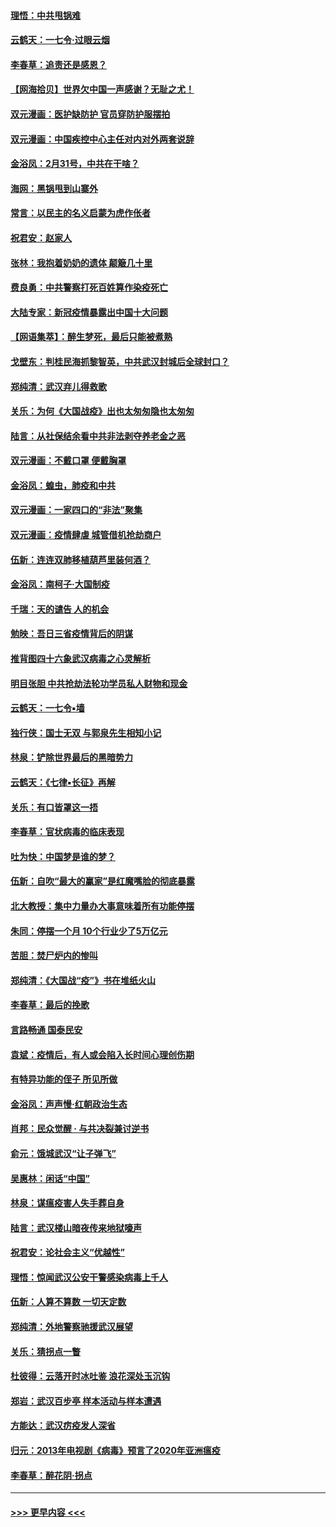 #### [理悟：中共甩锅难](../pages/nsc993/n11925355.md?t=03090631) 
#### [云鹤天：一七令·过眼云烟](../pages/nsc993/n11925284.md?t=03090631) 
#### [李春草：追责还是感恩？](../pages/nsc993/n11925274.md?t=03090631) 
#### [【网海拾贝】世界欠中国一声感谢？无耻之尤！](../pages/nsc993/n11925239.md?t=03090631) 
#### [双元漫画：医护缺防护 官员穿防护服摆拍](../pages/nsc993/n11923899.md?t=03090631) 
#### [双元漫画：中国疾控中心主任对内对外两套说辞](../pages/nsc993/n11921994.md?t=03090631) 
#### [金浴凤：2月31号，中共在干啥？](../pages/nsc993/n11922706.md?t=03090631) 
#### [海网：黑锅甩到山寨外](../pages/nsc993/n11922688.md?t=03090631) 
#### [常言：以民主的名义启蒙为虎作伥者](../pages/nsc993/n11922217.md?t=03090631) 
#### [祝君安：赵家人](../pages/nsc993/n11922209.md?t=03090631) 
#### [张林：我抱着奶奶的遗体 颠簸几十里](../pages/nsc993/n11920945.md?t=03090631) 
#### [费良勇：中共警察打死百姓算作染疫死亡](../pages/nsc993/n11919264.md?t=03090631) 
#### [大陆专家：新冠疫情暴露出中国十大问题](../pages/nsc993/n11919187.md?t=03090631) 
#### [【网语集萃】：醉生梦死，最后只能被煮熟](../pages/nsc993/n11918994.md?t=03090631) 
#### [戈壁东：判桂民海抓黎智英，中共武汉封城后全球封口？](../pages/nsc993/n11917982.md?t=03090631) 
#### [郑纯清：武汉弃儿得救歌](../pages/nsc993/n11917881.md?t=03090631) 
#### [关乐：为何《大国战疫》出也太匆匆隐也太匆匆](../pages/nsc993/n11917792.md?t=03090631) 
#### [陆言：从社保结余看中共非法剥夺养老金之恶](../pages/nsc993/n11917084.md?t=03090631) 
#### [双元漫画：不戴口罩 便戴胸罩](../pages/nsc993/n11916447.md?t=03090631) 
#### [金浴凤：蝗虫，肺疫和中共](../pages/nsc993/n11916904.md?t=03090631) 
#### [双元漫画：一家四口的“非法”聚集](../pages/nsc993/n11916378.md?t=03090631) 
#### [双元漫画：疫情肆虐 城管借机抢劫商户](../pages/nsc993/n11916310.md?t=03090631) 
#### [伍新：连连双肺移植葫芦里装何酒？](../pages/nsc993/n11913667.md?t=03090631) 
#### [金浴凤：南柯子·大国制疫](../pages/nsc993/n11913657.md?t=03090631) 
#### [千瑞：天的谴告  人的机会](../pages/nsc993/n11913309.md?t=03090631) 
#### [勉映：吾日三省疫情背后的阴谋](../pages/nsc993/n11913079.md?t=03090631) 
#### [推背图四十六象武汉病毒之心灵解析](../pages/nsc993/n11911761.md?t=03090631) 
#### [明目张胆 中共抢劫法轮功学员私人财物和现金](../pages/nsc993/n11910262.md?t=03090631) 
#### [云鹤天：一七令▪墙](../pages/nsc993/n11910627.md?t=03090631) 
#### [独行侠：国士无双 与郭泉先生相知小记](../pages/nsc993/n11910613.md?t=03090631) 
#### [林泉：铲除世界最后的黑暗势力](../pages/nsc993/n11909320.md?t=03090631) 
#### [云鹤天：《七律▪长征》再解](../pages/nsc993/n11909327.md?t=03090631) 
#### [关乐：有口皆罩这一捂](../pages/nsc993/n11908393.md?t=03090631) 
#### [李春草：官状病毒的临床表现](../pages/nsc993/n11908339.md?t=03090631) 
#### [吐为快：中国梦是谁的梦？](../pages/nsc993/n11906564.md?t=03090631) 
#### [伍新：自吹“最大的赢家”是红魔嘴脸的彻底暴露](../pages/nsc993/n11906407.md?t=03090631) 
#### [北大教授：集中力量办大事意味着所有功能停摆](../pages/nsc993/n11904800.md?t=03090631) 
#### [朱同：停摆一个月 10个行业少了5万亿元](../pages/nsc993/n11904498.md?t=03090631) 
#### [苦胆：焚尸炉内的惨叫](../pages/nsc993/n11904479.md?t=03090631) 
#### [郑纯清：《大国战“疫”》书在堆纸火山](../pages/nsc993/n11904450.md?t=03090631) 
#### [李春草：最后的挽歌](../pages/nsc993/n11904441.md?t=03090631) 
#### [言路畅通 国泰民安](../pages/nsc993/n11904222.md?t=03090631) 
#### [袁斌：疫情后，有人或会陷入长时间心理创伤期](../pages/nsc993/n11901514.md?t=03090631) 
#### [有特异功能的侄子 所见所做](../pages/nsc993/n11901154.md?t=03090631) 
#### [金浴凤：声声慢‧红朝政治生态](../pages/nsc993/n11899553.md?t=03090631) 
#### [肖邦：民众觉醒 · 与共决裂兼讨逆书](../pages/nsc993/n11898435.md?t=03090631) 
#### [俞元：饿城武汉“让子弹飞”](../pages/nsc993/n11898344.md?t=03090631) 
#### [吴惠林：闲话“中国”](../pages/nsc993/n11898182.md?t=03090631) 
#### [林泉：谋瘟疫害人失手葬自身](../pages/nsc993/n11897892.md?t=03090631) 
#### [陆言：武汉楼山暗夜传来地狱嚎声](../pages/nsc993/n11897033.md?t=03090631) 
#### [祝君安：论社会主义“优越性”](../pages/nsc993/n11897005.md?t=03090631) 
#### [理悟：惊闻武汉公安干警感染病毒上千人](../pages/nsc993/n11896947.md?t=03090631) 
#### [伍新：人算不算数 一切天定数](../pages/nsc993/n11893372.md?t=03090631) 
#### [郑纯清：外地警察驰援武汉展望](../pages/nsc993/n11893115.md?t=03090631) 
#### [关乐：猜拐点一瞥](../pages/nsc993/n11893020.md?t=03090631) 
#### [杜彼得：云落开时冰吐鉴 浪花深处玉沉钩](../pages/nsc993/n11892107.md?t=03090631) 
#### [郑岩：武汉百步亭 样本活动与样本遭遇](../pages/nsc993/n11892310.md?t=03090631) 
#### [方能达：武汉疠疫发人深省](../pages/nsc993/n11891376.md?t=03090631) 
#### [归元：2013年电视剧《病毒》预言了2020年亚洲瘟疫](../pages/nsc993/n11891126.md?t=03090631) 
#### [李春草：醉花阴·拐点](../pages/nsc993/n11890567.md?t=03090631) 

----
#### [ >>> 更早内容 <<< ](../indexes/nsc993-earlier.md)
